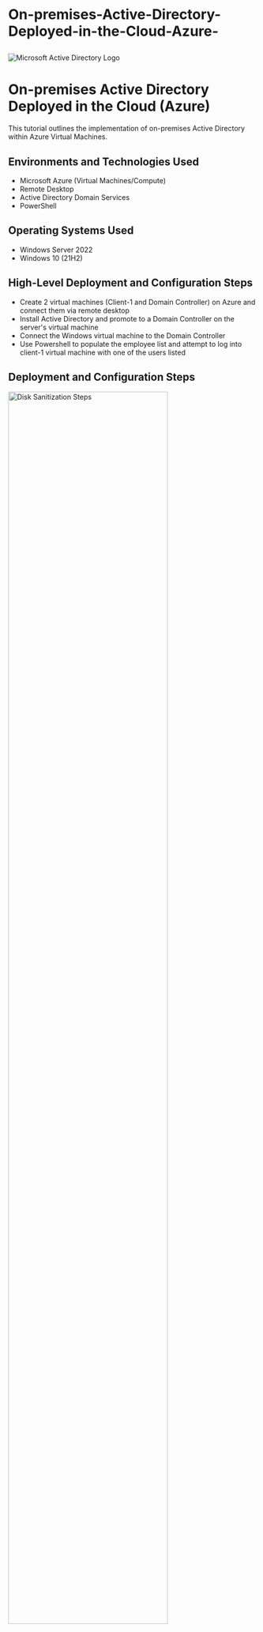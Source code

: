 # On-premises-Active-Directory-Deployed-in-the-Cloud-Azure-<p align="center">
<img src="https://i.imgur.com/pU5A58S.png" alt="Microsoft Active Directory Logo"/>
</p>

<h1>On-premises Active Directory Deployed in the Cloud (Azure)</h1>
This tutorial outlines the implementation of on-premises Active Directory within Azure Virtual Machines.<br />



<h2>Environments and Technologies Used</h2>

- Microsoft Azure (Virtual Machines/Compute)
- Remote Desktop
- Active Directory Domain Services
- PowerShell

<h2>Operating Systems Used </h2>

- Windows Server 2022
- Windows 10 (21H2)

<h2>High-Level Deployment and Configuration Steps</h2>

- Create 2 virtual machines (Client-1 and Domain Controller) on Azure and connect them via remote desktop
- Install Active Directory and promote to a Domain Controller on the server's virtual machine
- Connect the Windows virtual machine to the Domain Controller
- Use Powershell to populate the employee list and attempt to log into client-1 virtual machine with one of the users listed

<h2>Deployment and Configuration Steps</h2>

<p>
<img src="https://i.imgur.com/SHHOct8.png" height="80%" width="80%" alt="Disk Sanitization Steps"/>
</p>
<p>
In the image above, Active Directory is being installed and is being promoted to a Domain Controller. To promote as a Domain Controller, you must setup a new forest as mydomain.com (It can be anything, you just have to remember it).
</p>
<br />

<p>
<img src="https://i.imgur.com/j50yNfV.png" height="80%" width="80%" alt="Disk Sanitization Steps"/>
</p>
<p>
The image above shows when you link both virtual machines. This happens by making the private IP address of the Domain Controller the same as the virtual machine (Client-1).
</p>
<br />

<p>
<img src="https://i.imgur.com/jP4xpdF.png" height="80%" width="80%" alt="Disk Sanitization Steps"/>
</p>
<p>
Finally, you run Powershell ISE from the Domain controller. From Powershell, remotely allow domain users to access the computer from the Windows Virtual Machine. This will populate the employee list as shown above.
<br />
